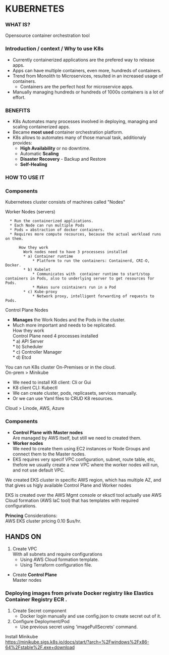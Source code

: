 # KUBERNETES
### WHAT IS?
Opensource container orchestration tool

### Introduction / context / Why to use K8s

  - Currently containerized applications are the prefered way to release apps.
  - Apps can have multiple containers, even more, hundreds of containers.
  - Trend from Monolith to Microservices, resulted in an increased usage of containers.
    - Containers are the perfect host for microservice apps.
  - Manually managing hundreds or hundreds of 1000s containers is a lot of effort.

### BENEFITS  
* K8s Automates many processes involved in deploying, managing and scaling containerized apps.
* Became **most used** container orchestration platform.
* K8s allows to automates many of those manual task, additionaly provides:
  * **High Availability** or no downtime.
  * Automatic **Scaling**
  * **Disaster Recovery** - Backup and Restore
  * **Self-Healing**

### HOW TO USE IT
### Components
Kubernetees cluster consists of machines called "Nodes"

Worker Nodes (servers)  
       
      * Run the containerized applications.
      * Each Node can run multiple Pods
      * Pods = abstraction of docker containers.
      * Requires more compute recources, because the actual workload runs on them.  
          
          How they work  
            Work nodes need to have 3 processess installed
            * a) Container runtime
                * Platform to run the containers: Containerd, CRI-O, Docker.
            * b) Kubelet
                * Communicates with  container runtime to start/stop containers in Pods, also to underlying server to get resources for Pods.  
                * Makes sure cointainers run in a Pod
            * c) Kube-proxy
                * Network proxy, intelligent forwarding of requests to Pods.


Control Plane Nodes
* **Manages** the Work Nodes and the Pods in the cluster.
* Much more important and needs to be replicated.  
            How they work  
              Control Plane need 4 processes installed  
              * a) API Server  
              * b) Scheduler  
              * c) Controller Manager  
              * d) Etcd  

You can run K8s cluster On-Premises or in the cloud.  
On-prem > Minikube  

* We need to install K8 client: Cli or Gui
* K8 client CLI: Kubectl
* We can create cluster, pods, replicasets, services manually.
* Or we can use Yaml files to CRUD K8 resources.

Cloud > Linode, AWS, Azure




### Components
* **Control Plane with Master nodes**   
  Are managed by AWS itself, but still we need to created them.
* **Worker nodes**   
  We need to create them using EC2 instances or Node Groups and connect them to the Master nodes.
* EKS requires very specif VPC configuration, subnet, route table, etc, thefore we usually create a new VPC where the worker nodes will run, and not use default VPC.

We created EKS cluster in specific AWS region, which has multiple AZ, and that gives us higly available Control Plane and Worker nodes

EKS is created over the AWS Mgmt console or eksctl tool actually use AWS Cloud formation (AWS IaC tool) that has templates with required configurations.


**Princing**
Considerations:  
AWS EKS cluster pricing 0.10 $us/hr.

## HANDS ON

1. Create VPC  
With all subnets and require configurations  
   - Using AWS Cloud formation template.
   - Using Terraform configuration file.
* Create **Control Plane**   
  Master nodes



### Deploying images from private Docker registry like Elastics Container Registry ECR .
  1. Create Secret component
      - Docker login manually and use config.json to create secret out of it.
  2. Configure Deployment/Pod
      - Use previous secret using 'imagePullSecrets' command.


Install Minikube  
https://minikube.sigs.k8s.io/docs/start/?arch=%2Fwindows%2Fx86-64%2Fstable%2F.exe+download

